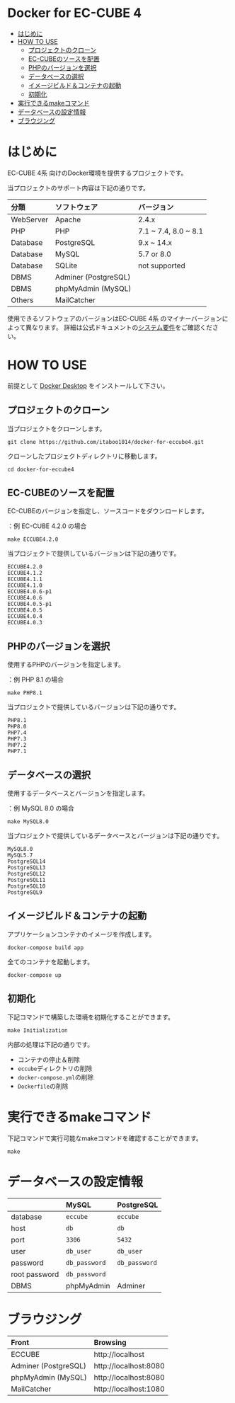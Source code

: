 # Docker for EC-CUBE 4

- [はじめに](#introduction)
- [HOW TO USE](#howtouse)
    - [プロジェクトのクローン](#clone)
    - [EC-CUBEのソースを配置](#source)
    - [PHPのバージョンを選択](#php)
    - [データベースの選択](#db)
    - [イメージビルド＆コンテナの起動](#build)
    - [初期化](#init)
- [実行できるmakeコマンド](#make)
- [データベースの設定情報](#db_info)
- [ブラウジング](#browse)



<a id="introduction"></a>
# はじめに

EC-CUBE 4系 向けのDocker環境を提供するプロジェクトです。

当プロジェクトのサポート内容は下記の通りです。

| 分類       | ソフトウェア           | バージョン                |
|:----------|:---------------------|:------------------------|
| WebServer | Apache               | 2.4.x                   |
| PHP       | PHP                  | 7.1 ~ 7.4, 8.0 ~ 8.1    |
| Database  | PostgreSQL           | 9.x ~ 14.x              |
| Database  | MySQL                | 5.7 or 8.0              |
| Database  | SQLite               | not supported           |
| DBMS      | Adminer (PostgreSQL) |                         |
| DBMS      | phpMyAdmin (MySQL)   |                         |
| Others    | MailCatcher          |                         |

使用できるソフトウェアのバージョンはEC-CUBE 4系 のマイナーバージョンによって異なります。
詳細は公式ドキュメントの[システム要件](https://doc4.ec-cube.net/quickstart/requirement)をご確認ください。



<a id="howtouse"></a>
# HOW TO USE

前提として [Docker Desktop](https://www.docker.com/products/docker-desktop/) をインストールして下さい。


<a id="clone"></a>
## プロジェクトのクローン

当プロジェクトをクローンします。

```
git clone https://github.com/itaboo1014/docker-for-eccube4.git
```

クローンしたプロジェクトディレクトリに移動します。
```
cd docker-for-eccube4
```


<a id="source"></a>
## EC-CUBEのソースを配置

EC-CUBEのバージョンを指定し、ソースコードをダウンロードします。

：例 EC-CUBE 4.2.0 の場合
```
make ECCUBE4.2.0
```
当プロジェクトで提供しているバージョンは下記の通りです。
```
ECCUBE4.2.0
ECCUBE4.1.2
ECCUBE4.1.1
ECCUBE4.1.0
ECCUBE4.0.6-p1
ECCUBE4.0.6
ECCUBE4.0.5-p1
ECCUBE4.0.5
ECCUBE4.0.4
ECCUBE4.0.3
```


<a id="php"></a>
## PHPのバージョンを選択

使用するPHPのバージョンを指定します。

：例 PHP 8.1 の場合
```
make PHP8.1
```
当プロジェクトで提供しているバージョンは下記の通りです。
```
PHP8.1
PHP8.0
PHP7.4
PHP7.3
PHP7.2
PHP7.1
```


<a id="db"></a>
## データベースの選択

使用するデータベースとバージョンを指定します。

：例 MySQL 8.0 の場合
```
make MySQL8.0
```
当プロジェクトで提供しているデータベースとバージョンは下記の通りです。
```
MySQL8.0
MySQL5.7
PostgreSQL14
PostgreSQL13
PostgreSQL12
PostgreSQL11
PostgreSQL10
PostgreSQL9
```


<a id="build"></a>
## イメージビルド＆コンテナの起動
アプリケーションコンテナのイメージを作成します。
```
docker-compose build app
```
全てのコンテナを起動します。
```
docker-compose up
```


<a id="init"></a>
## 初期化

下記コマンドで構築した環境を初期化することができます。
```
make Initialization
```
内部の処理は下記の通りです。
- コンテナの停止＆削除
- `eccube`ディレクトリの削除
- `docker-compose.yml`の削除
- `Dockerfile`の削除



<a id="make"></a>
# 実行できるmakeコマンド

下記コマンドで実行可能なmakeコマンドを確認することができます。
```
make
```



<a id="db_info"></a>
# データベースの設定情報

|               | MySQL         | PostgreSQL    |
|:--------------|:--------------|:--------------|
| database      | `eccube`      | `eccube`      |
| host          | `db`          | `db`          |
| port          | `3306`        | `5432`        |
| user          | `db_user`     | `db_user`     |
| password      | `db_password` | `db_password` |
| root password | `db_password` |               |
| DBMS          | phpMyAdmin    | Adminer       |



<a id="browse"></a>
# ブラウジング

| Front                   | Browsing              |
|:------------------------|:----------------------|
| ECCUBE                  | http://localhost      |
| Adminer (PostgreSQL)    | http://localhost:8080 |
| phpMyAdmin (MySQL)      | http://localhost:8080 |
| MailCatcher             | http://localhost:1080 |